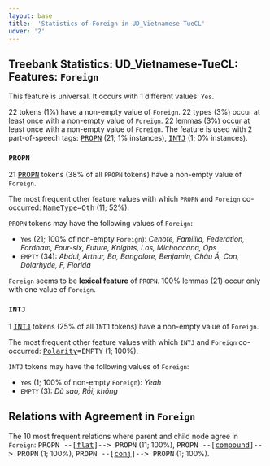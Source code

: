 ```yaml
---
layout: base
title:  'Statistics of Foreign in UD_Vietnamese-TueCL'
udver: '2'
---
```


## Treebank Statistics: UD_Vietnamese-TueCL: Features: `Foreign`

This feature is universal.
It occurs with 1 different values: `Yes`.

22 tokens (1%) have a non-empty value of `Foreign`.
22 types (3%) occur at least once with a non-empty value of `Foreign`.
22 lemmas (3%) occur at least once with a non-empty value of `Foreign`.
The feature is used with 2 part-of-speech tags: <tt><a href="vi_tuecl-pos-PROPN.html">PROPN</a></tt> (21; 1% instances), <tt><a href="vi_tuecl-pos-INTJ.html">INTJ</a></tt> (1; 0% instances).

### `PROPN`

21 <tt><a href="vi_tuecl-pos-PROPN.html">PROPN</a></tt> tokens (38% of all `PROPN` tokens) have a non-empty value of `Foreign`.

The most frequent other feature values with which `PROPN` and `Foreign` co-occurred: <tt><a href="vi_tuecl-feat-NameType.html">NameType</a></tt><tt>=Oth</tt> (11; 52%).

`PROPN` tokens may have the following values of `Foreign`:

* `Yes` (21; 100% of non-empty `Foreign`): <em>Cenote, Famillia, Federation, Fordham, Four-six, Future, Knights, Los, Michoacana, Ops</em>
* `EMPTY` (34): <em>Abdul, Arthur, Ba, Bangalore, Benjamin, Châu Á, Con, Dolarhyde, F, Florida</em>

`Foreign` seems to be **lexical feature** of `PROPN`. 100% lemmas (21) occur only with one value of `Foreign`.

### `INTJ`

1 <tt><a href="vi_tuecl-pos-INTJ.html">INTJ</a></tt> tokens (25% of all `INTJ` tokens) have a non-empty value of `Foreign`.

The most frequent other feature values with which `INTJ` and `Foreign` co-occurred: <tt><a href="vi_tuecl-feat-Polarity.html">Polarity</a></tt><tt>=EMPTY</tt> (1; 100%).

`INTJ` tokens may have the following values of `Foreign`:

* `Yes` (1; 100% of non-empty `Foreign`): <em>Yeah</em>
* `EMPTY` (3): <em>Dù sao, Rồi, không</em>

## Relations with Agreement in `Foreign`

The 10 most frequent relations where parent and child node agree in `Foreign`:
<tt>PROPN --[<tt><a href="vi_tuecl-dep-flat.html">flat</a></tt>]--> PROPN</tt> (11; 100%),
<tt>PROPN --[<tt><a href="vi_tuecl-dep-compound.html">compound</a></tt>]--> PROPN</tt> (1; 100%),
<tt>PROPN --[<tt><a href="vi_tuecl-dep-conj.html">conj</a></tt>]--> PROPN</tt> (1; 100%).

